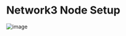 # Network3 Node Setup
![image](https://github.com/user-attachments/assets/c6a4568b-340e-4cef-8bc0-62d6f873fe95)
